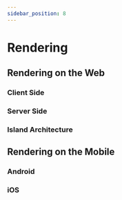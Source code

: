 ```yaml
---
sidebar_position: 8
---
```


# Rendering

## Rendering on the Web

### Client Side

### Server Side

### Island Architecture

## Rendering on the Mobile

### Android

### iOS
